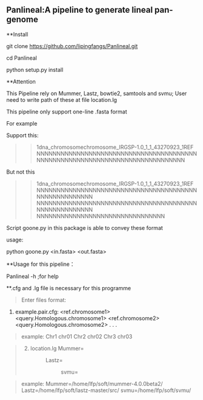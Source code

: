 Panlineal:A pipeline to generate lineal pan-genome
--------------------


**Install  

git clone https://github.com/lipingfangs/Panlineal.git

cd Panlineal

python setup.py install

**Attention 

This Pipeline rely on Mummer, Lastz, bowtie2, samtools and svmu; User need to write path of these at file location.lg   

This pipeline only support one-line .fasta format

For example 

Support this:

>>1dna_chromosomechromosome_IRGSP-1.0_1_1_43270923_1REF
NNNNNNNNNNNNNNNNNNNNNNNNNNNNNNNNNNNNNNNNNNNNNNNNNNNNNNNNNNNNNNNNNNNNNNNNNNNNN

But not this

>>1dna_chromosomechromosome_IRGSP-1.0_1_1_43270923_1REF
NNNNNNNNNNNNNNNNNNNNNNNNNNNNNNNNNNNNNNNNNNNNNNNNNNNNNN
NNNNNNNNNNNNNNNNNNNNNNNNNNNNNNNNNNNNNNNNNNNNNNNNNNNNNN
NNNNNNNNNNNNNNNNNNNNNNNNNNNNNNNN

Script goone.py in this package is able to convey these format

usage:

python goone.py <in.fasta> <out.fasta>

**Usage for this pipeline：

Panlineal -h ;for help


**.cfg and .lg file is necessary for this programme 

>Enter files format:
1.  example.pair.cfg:
<ref.chromosome1> <query.Homologous.chromosome1>
<ref.chromosome2> <query.Homologous.chromosome2>
.
.
.

>example:
Chr1	chr01
Chr2	chr02
Chr3	chr03

>2.  location.lg
Mummer=<Dir of software mummer>
Lastz=<Dir of software lastz> 
svmu=<Dir of software svmu>
  
>example:
Mummer=/home/lfp/soft/mummer-4.0.0beta2/
Lastz=/home/lfp/soft/lastz-master/src/
svmu=/home/lfp/soft/svmu/

  


